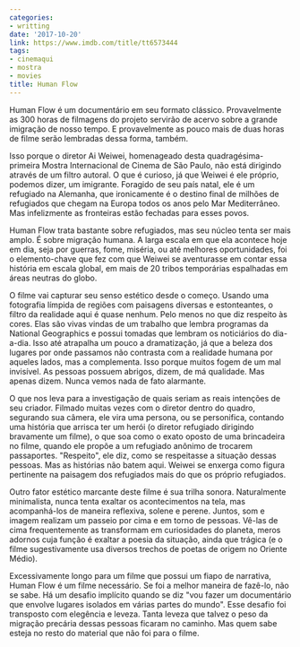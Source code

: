 ```yaml
---
categories:
- writting
date: '2017-10-20'
link: https://www.imdb.com/title/tt6573444
tags:
- cinemaqui
- mostra
- movies
title: Human Flow
---
```


Human Flow é um documentário em seu formato clássico. Provavelmente as 300 horas de filmagens do projeto servirão de acervo sobre a grande imigração de nosso tempo. E provavelmente as pouco mais de duas horas de filme serão lembradas dessa forma, também.

Isso porque o diretor Ai Weiwei, homenageado desta quadragésima-primeira Mostra Internacional de Cinema de São Paulo, não está dirigindo através de um filtro autoral. O que é curioso, já que Weiwei é ele próprio, podemos dizer, um imigrante. Foragido de seu país natal, ele é um refugiado na Alemanha, que ironicamente é o destino final de milhões de refugiados que chegam na Europa todos os anos pelo Mar Mediterrâneo. Mas infelizmente as fronteiras estão fechadas para esses povos.

Human Flow trata bastante sobre refugiados, mas seu núcleo tenta ser mais amplo. É sobre migração humana. A larga escala em que ela acontece hoje em dia, seja por guerras, fome, miséria, ou até melhores oportunidades, foi o elemento-chave que fez com que Weiwei se aventurasse em contar essa história em escala global, em mais de 20 tribos temporárias espalhadas em áreas neutras do globo.

O filme vai capturar seu senso estético desde o começo. Usando uma fotografia límpida de regiões com paisagens diversas e estonteantes, o filtro da realidade aqui é quase nenhum. Pelo menos no que diz respeito às cores. Elas são vivas vindas de um trabalho que lembra programas da National Geographics e possui tomadas que lembram os noticiários do dia-a-dia. Isso até atrapalha um pouco a dramatização, já que a beleza dos lugares por onde passamos não contrasta com a realidade humana por aqueles lados, mas a complementa. Isso porque muitos fogem de um mal invisível. As pessoas possuem abrigos, dizem, de má qualidade. Mas apenas dizem. Nunca vemos nada de fato alarmante.

O que nos leva para a investigação de quais seriam as reais intenções de seu criador. Filmado muitas vezes com o diretor dentro do quadro, segurando sua câmera, ele vira uma persona, ou se personifica, contando uma história que arrisca ter um herói (o diretor refugiado dirigindo bravamente um filme), o que soa como o exato oposto de uma brincadeira no filme, quando ele propõe a um refugiado anônimo de trocarem passaportes. "Respeito", ele diz, como se respeitasse a situação dessas pessoas. Mas as histórias não batem aqui. Weiwei se enxerga como figura pertinente na paisagem dos refugiados mais do que os próprio refugiados.

Outro fator estético marcante deste filme é sua trilha sonora. Naturalmente minimalista, nunca tenta exaltar os acontecimentos na tela, mas acompanhá-los de maneira reflexiva, solene e perene. Juntos, som e imagem realizam um passeio por cima e em torno de pessoas. Vê-las de cima frequentemente as transformam em curiosidades do planeta, meros adornos cuja função é exaltar a poesia da situação, ainda que trágica (e o filme sugestivamente usa diversos trechos de poetas de origem no Oriente Médio).

Excessivamente longo para um filme que possui um fiapo de narrativa, Human Flow é um filme necessário. Se foi a melhor maneira de fazê-lo, não se sabe. Há um desafio implícito quando se diz "vou fazer um documentário que envolve lugares isolados em várias partes do mundo". Esse desafio foi transposto com elegência e leveza. Tanta leveza que talvez o peso da migração precária dessas pessoas ficaram no caminho. Mas quem sabe esteja no resto do material que não foi para o filme.